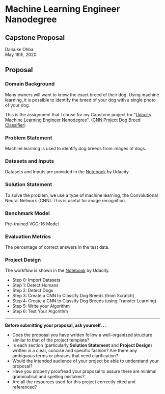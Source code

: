 # Machine Learning Engineer Nanodegree
## Capstone Proposal
Daisuke Ohba  
May 18th, 2020

## Proposal

### Domain Background

Many owners will want to know the exact breed of their dog. Using machine learning, it is possible to identify the breed of your dog with a single photo of your dog.

This is the assignment that I chose for my Capstone project for "[Udacity Machine Learning Engineer Nanodegree](https://www.udacity.com/course/machine-learning-engineer-nanodegree--nd009t)". ([CNN Project Dog Breed Classifier](https://github.com/udacity/deep-learning-v2-pytorch/tree/master/project-dog-classification))

### Problem Statement

Machine learning is used to identify dog breeds from images of dogs.

### Datasets and Inputs

Datasets and Inputs are provided in the [Notebook](https://github.com/udacity/deep-learning-v2-pytorch/blob/master/project-dog-classification/dog_app.ipynb) by Udacity.

### Solution Statement

To solve the problem, we use a type of machine learning, the Convolutional Neural Network (CNN). This is useful for image recognition.

### Benchmark Model

Pre-trained VGG-16 Model

### Evaluation Metrics

The percentage of correct answers in the test data.

### Project Design

The workflow is shown in the [Notebook](https://github.com/udacity/deep-learning-v2-pytorch/blob/master/project-dog-classification/dog_app.ipynb) by Udacity.

* Step 0: Import Datasets
* Step 1: Detect Humans
* Step 2: Detect Dogs
* Step 3: Create a CNN to Classify Dog Breeds (from Scratch)
* Step 4: Create a CNN to Classify Dog Breeds (using Transfer Learning)
* Step 5: Write your Algorithm
* Step 6: Test Your Algorithm

-----------

**Before submitting your proposal, ask yourself. . .**

- Does the proposal you have written follow a well-organized structure similar to that of the project template?
- Is each section (particularly **Solution Statement** and **Project Design**) written in a clear, concise and specific fashion? Are there any ambiguous terms or phrases that need clarification?
- Would the intended audience of your project be able to understand your proposal?
- Have you properly proofread your proposal to assure there are minimal grammatical and spelling mistakes?
- Are all the resources used for this project correctly cited and referenced?